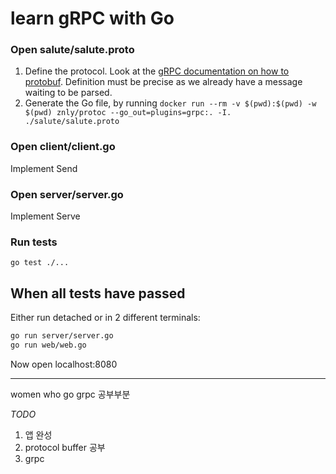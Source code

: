 # learn gRPC with Go

### Open salute/salute.proto
1. Define the protocol. Look at the [gRPC documentation on how to protobuf](https://grpc.io/docs/guides/). 
Definition must be precise as we already have a message waiting to be parsed.
2. Generate the Go file, by running `docker run --rm -v $(pwd):$(pwd) -w $(pwd) znly/protoc --go_out=plugins=grpc:. -I. ./salute/salute.proto`

### Open client/client.go
Implement Send

### Open server/server.go
Implement Serve

### Run tests
`go test ./...`

## When all tests have passed
Either run detached or in 2 different terminals:
```bash
go run server/server.go
go run web/web.go
```

Now open localhost:8080

---

women who go grpc 공부부분

*TODO*
 1. 앱 완성
 2. protocol buffer 공부
 3. grpc 
